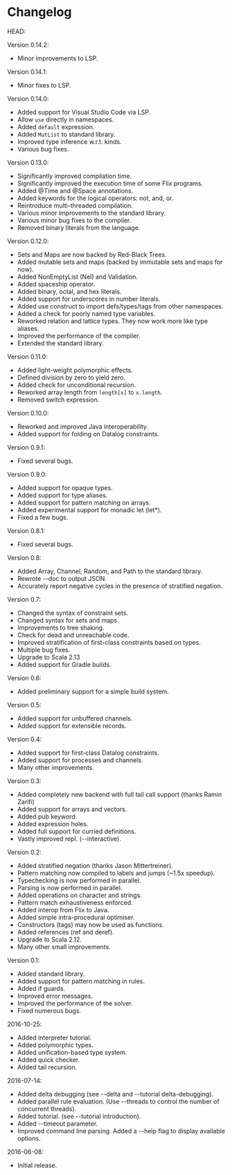 # Changelog

HEAD:

Version 0.14.2:
- Minor improvements to LSP.

Version 0.14.1:
- Minor fixes to LSP.

Version 0.14.0:
- Added support for Visual Studio Code via LSP.
- Allow `use` directly in namespaces.
- Added `default` expression.
- Added `MutList` to standard library.
- Improved type inference w.r.t. kinds.
- Various bug fixes.

Version 0.13.0:
- Significantly improved compilation time.
- Significantly improved the execution time of some Flix programs.
- Added @Time and @Space annotations.
- Added keywords for the logical operators: not, and, or.
- Reintroduce multi-threaded compilation.
- Various minor improvements to the standard library.
- Various minor bug fixes to the compiler.
- Removed binary literals from the language.

Version 0.12.0:

- Sets and Maps are now backed by Red-Black Trees. 
- Added mutable sets and maps (backed by immutable sets and maps for now).
- Added NonEmptyList (Nel) and Validation.
- Added spaceship operator.
- Added binary, octal, and hex literals.
- Added support for underscores in number literals.
- Added use construct to import defs/types/tags from other namespaces.
- Added a check for poorly named type variables.
- Reworked relation and lattice types. They now work more like type aliases.
- Improved the performance of the compiler.
- Extended the standard library.

Version 0.11.0:

- Added light-weight polymorphic effects.
- Defined division by zero to yield zero.
- Added check for unconditional recursion.
- Reworked array length from `length[x]` to `x.length`.
- Removed switch expression.

Version 0.10.0:

- Reworked and improved Java interoperability.
- Added support for folding on Datalog constraints.

Version 0.9.1:

- Fixed several bugs. 

Version 0.9.0:

- Added support for opaque types.
- Added support for type aliases.
- Added support for pattern matching on arrays.
- Added experimental support for monadic let (let*).
- Fixed a few bugs.

Version 0.8.1:

- Fixed several bugs. 

Version 0.8:

- Added Array, Channel, Random, and Path to the standard library.
- Rewrote --doc to output JSON.
- Accurately report negative cycles in the presence of stratified negation.

Version 0.7:

- Changed the syntax of constraint sets.
- Changed syntax for sets and maps.
- Improvements to tree shaking.
- Check for dead and unreachable code.
- Improved stratification of first-class constraints based on types.
- Multiple bug fixes.
- Upgrade to Scala 2.13
- Added support for Gradle builds.

Version 0.6:
- Added preliminary support for a simple build system.

Version 0.5:
- Added support for unbuffered channels.
- Added support for extensible records.

Version 0.4:
- Added support for first-class Datalog constraints.
- Added support for processes and channels.
- Many other improvements.

Version 0.3:
- Added completely new backend with full tail call support (thanks Ramin Zarifi)
- Added support for arrays and vectors.
- Added pub keyword.
- Added expression holes.
- Added full support for curried definitions.
- Vastly improved repl. (--interactive).

Version 0.2:
- Added stratified negation (thanks Jason Mittertreiner).
- Pattern matching now compiled to labels and jumps (~1.5x speedup).
- Typechecking is now performed in parallel.
- Parsing is now performed in parallel.
- Added operations on character and strings.
- Pattern match exhaustiveness enforced.
- Added interop from Flix to Java.
- Added simple intra-procedural optimiser.
- Constructors (tags) may now be used as functions.
- Added references (ref and deref).
- Upgrade to Scala 2.12.
- Many other small improvements.

Version 0.1:
- Added standard library.
- Added support for pattern matching in rules.
- Added if guards.
- Improved error messages.
- Improved the performance of the solver.
- Fixed numerous bugs.

2016-10-25:
- Added interpreter tutorial.
- Added polymorphic types.
- Added unification-based type system.
- Added quick checker.
- Added tail recursion.

2016-07-14:
- Added delta debugging (see --delta and --tutorial delta-debugging).
- Added parallel rule evaluation. (Use --threads to control the number of concurrent threads).
- Added tutorial. (see --tutorial introduction).
- Added --timeout parameter.
- Improved command line parsing. Added a --help flag to display available options.

2016-06-08: 
- Initial release.
